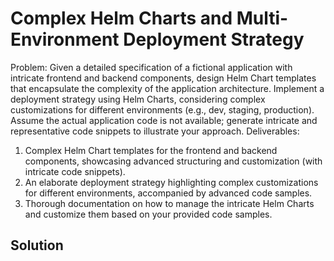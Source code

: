 # Complex Helm Charts and Multi-Environment Deployment Strategy

Problem: Given a detailed specification of a fictional application with intricate frontend and backend components, design Helm Chart templates that encapsulate the complexity of the application architecture. Implement a deployment strategy using Helm Charts, considering complex customizations for different environments (e.g., dev, staging, production). Assume the actual application code is not available; generate intricate and representative code snippets to illustrate your approach.
Deliverables:
1. Complex Helm Chart templates for the frontend and backend components, showcasing advanced structuring and customization (with intricate code snippets).
2. An elaborate deployment strategy highlighting complex customizations for different environments, accompanied by advanced code samples.
3. Thorough documentation on how to manage the intricate Helm Charts and customize them based on your provided code samples.

## Solution